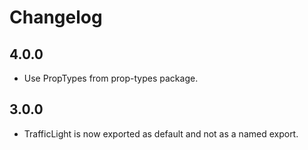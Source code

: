 Changelog
=========

4.0.0
-----
* Use PropTypes from prop-types package.

3.0.0
-----
* TrafficLight is now exported as default and not as a named export.
